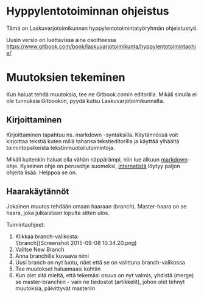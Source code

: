 Hyppylentotoiminnan ohjeistus
======

Tämä on Laskuvarjotoimikunnan hyppylentotoimintatyöryhmän ohjeistustyö.

Uusin versio on luettavissa aina osoitteessa https://www.gitbook.com/book/laskuvarjotoimikunta/hyppylentotoimintaohje/

Muutoksien tekeminen
======

Kun haluat tehdä muutoksia, tee ne Gitbook.comin editorilla. Mikäli sinulla ei ole tunnuksia Gitbookiin, pyydä kutsu Laskuvarjotoimikunnalta.

## Kirjoittaminen

Kirjoittaminen tapahtuu ns. markdown -syntaksilla. Käytännössä voit kirjoittaa tekstiä kuten millä tahansa tekstieditorilla ja käyttää ylhäältä toimintopalkeista tekstinmuotoilutoimintoja.

Mikäli kuitenkin haluat olla vähän näppärämpi, niin lue alkuun [markdown](https://ukk.kapsi.fi/markdown_help/)-ohje. Kyseinen ohje on perusohje suomeksi, [internetistä](https://www.google.fi/?gws_rd=ssl#safe=off&q=markdown+syntax) löytyy paljon ohjeita lisää. Helppoa se on.

## Haarakäytännöt

Jokainen muutos tehdään omaan haaraan (branch). Master-haara on se haara, joka julkaistaan lopulta sitten ulos.

Toimintaohjeet:
1. Klikkaa branch-valikosta:<br>![branch](Screenshot 2015-09-08 10.34.20.png)
2. Valitse New Branch
3. Anna branchille kuvaava nimi
4. Uusi branch on nyt luotu, näet että se on valittuna branch-valikossa
5. Tee muutokset haluamaasi kohtiin
6. Kun olet sitä mieltä, että tekemäsi osuus on nyt valmis, yhdistä (merge) se master-branchiin - vain ne tiedostot (artikkelit), johon olet tehnyt muutoksia, päivittyvät masteriin

